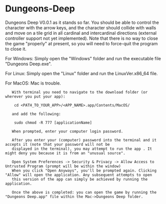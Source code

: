 # Dungeons-Deep
 
Dungeons Deep V0.0.1 as it stands so far. You should be able to control the character with the arrow keys,
and the character should collide with walls and move on a tile grid in all cardinal and intercardinal directions (external controller support not yet implemented).
Note that there is no way to close the game "properly" at present, so you will need to force-quit the program to close it.

For Windows: Simply open the "Windows" folder and run the executable file "Dungeons Deep.exe".

For Linux: Simply open the "Linux" folder and run the LinuxVer.x86_64 file.

For MacOS: Mac is trouble.
		
	   With terminal you need to navigate to the download folder (or wherever you put your app):

		cd <PATH_TO_YOUR_APP>/<APP_NAME>.app/Contents/MacOS/

	   and add the following:

		sudo chmod -R 777 [applicationName]

	   When prompted, enter your computer login password.

	   After you enter your (computer) password into the terminal and it accepts it (note that your password will not be
	   displayed in the terminal), you may attempt to run the app . It might deny you because it is from an "unusual source".
		
	   Open System Preferences -> Security & Privacy -> Allow Access to Untrusted Program (prompt will be within the window)
	   When you click "Open Anyways", you'll be prompted again. Clicking "Allow" will open the application. Any subsequent attempts to open
	   this version of the app can simply be achieved by running the application.

	   Once the above is completed: you can open the game by running the "Dungeons Deep.app" file within the Mac->Dungeons Deep folder.
